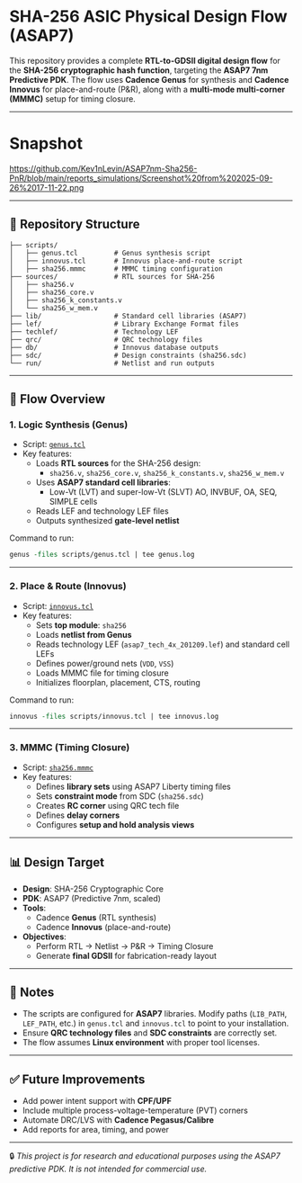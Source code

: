 # SHA-256 ASIC Physical Design Flow (ASAP7)

This repository provides a complete **RTL-to-GDSII digital design flow** for the **SHA-256 cryptographic hash function**, targeting the **ASAP7 7nm Predictive PDK**. The flow uses **Cadence Genus** for synthesis and **Cadence Innovus** for place-and-route (P&R), along with a **multi-mode multi-corner (MMMC)** setup for timing closure.

---

# Snapshot

https://github.com/Kev1nLevin/ASAP7nm-Sha256-PnR/blob/main/reports_simulations/Screenshot%20from%202025-09-26%2017-11-22.png

---

## 📂 Repository Structure

```
├── scripts/
│   ├── genus.tcl         # Genus synthesis script
│   ├── innovus.tcl       # Innovus place-and-route script
│   ├── sha256.mmmc       # MMMC timing configuration
├── sources/              # RTL sources for SHA-256
│   ├── sha256.v
│   ├── sha256_core.v
│   ├── sha256_k_constants.v
│   └── sha256_w_mem.v
├── lib/                  # Standard cell libraries (ASAP7)
├── lef/                  # Library Exchange Format files
├── techlef/              # Technology LEF
├── qrc/                  # QRC technology files
├── db/                   # Innovus database outputs
├── sdc/                  # Design constraints (sha256.sdc)
└── run/                  # Netlist and run outputs
```

---

## 🚀 Flow Overview

### 1. **Logic Synthesis (Genus)**
- Script: [`genus.tcl`](scripts/genus.tcl)
- Key features:
  - Loads **RTL sources** for the SHA-256 design:
    - `sha256.v`, `sha256_core.v`, `sha256_k_constants.v`, `sha256_w_mem.v`
  - Uses **ASAP7 standard cell libraries**:
    - Low-Vt (LVT) and super-low-Vt (SLVT) AO, INVBUF, OA, SEQ, SIMPLE cells
  - Reads LEF and technology LEF files
  - Outputs synthesized **gate-level netlist**

Command to run:
```tcl
genus -files scripts/genus.tcl | tee genus.log
```

---

### 2. **Place & Route (Innovus)**
- Script: [`innovus.tcl`](scripts/innovus.tcl)
- Key features:
  - Sets **top module**: `sha256`
  - Loads **netlist from Genus**
  - Reads technology LEF (`asap7_tech_4x_201209.lef`) and standard cell LEFs
  - Defines power/ground nets (`VDD`, `VSS`)
  - Loads MMMC file for timing closure
  - Initializes floorplan, placement, CTS, routing

Command to run:
```tcl
innovus -files scripts/innovus.tcl | tee innovus.log
```

---

### 3. **MMMC (Timing Closure)**
- Script: [`sha256.mmmc`](scripts/sha256.mmmc)
- Key features:
  - Defines **library sets** using ASAP7 Liberty timing files
  - Sets **constraint mode** from SDC (`sha256.sdc`)
  - Creates **RC corner** using QRC tech file
  - Defines **delay corners**
  - Configures **setup and hold analysis views**

---

## 📊 Design Target

- **Design**: SHA-256 Cryptographic Core  
- **PDK**: ASAP7 (Predictive 7nm, scaled)  
- **Tools**:  
  - Cadence **Genus** (RTL synthesis)  
  - Cadence **Innovus** (place-and-route)  
- **Objectives**:
  - Perform RTL → Netlist → P&R → Timing Closure
  - Generate **final GDSII** for fabrication-ready layout

---

## 📝 Notes

- The scripts are configured for **ASAP7** libraries. Modify paths (`LIB_PATH`, `LEF_PATH`, etc.) in `genus.tcl` and `innovus.tcl` to point to your installation.  
- Ensure **QRC technology files** and **SDC constraints** are correctly set.  
- The flow assumes **Linux environment** with proper tool licenses.  

---

## ✅ Future Improvements
- Add power intent support with **CPF/UPF**  
- Include multiple process-voltage-temperature (PVT) corners  
- Automate DRC/LVS with **Cadence Pegasus/Calibre**  
- Add reports for area, timing, and power  

---

🔒 *This project is for research and educational purposes using the ASAP7 predictive PDK. It is not intended for commercial use.*  
